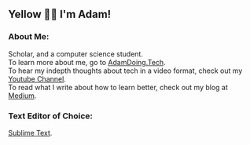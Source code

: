 ## Yellow 👋🏾 I'm Adam!
### About Me:<br>
Scholar, and a computer science student.
<br>
To learn more about me, go to [AdamDoing.Tech](https://www.adamdoing.tech).
<br>
To hear my indepth thoughts about tech in a video format, check out my [Youtube Channel](https://www.youtube.com/@AdamDoingTech).
<br>
To read what I write about how to learn better, check out my blog at [Medium](https://medium.com/@AdamDoingTech).


### Text Editor of Choice:<br>
[Sublime Text](https://www.sublimetext.com).

